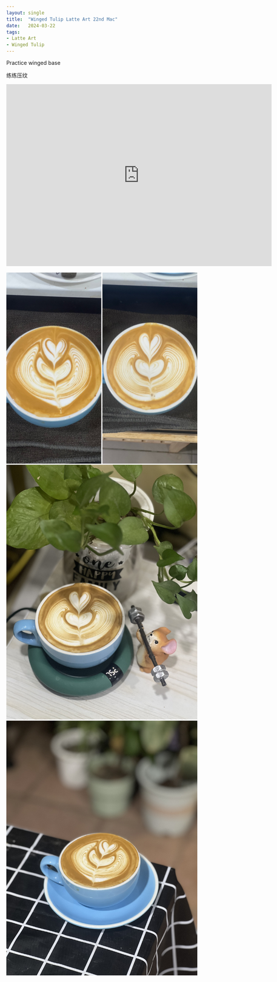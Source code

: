 ```yaml
---
layout: single
title:  "Winged Tulip Latte Art 22nd Mac"
date:   2024-03-22
tags:
- Latte Art
- Winged Tulip
---
```



Practice winged base

练练压纹



<div class="embed-container">
  <iframe
      src="https://www.youtube.com/embed/8_tkZddY0B8"
      width="700"
      height="480"
      frameborder="0"
      allowfullscreen="true">
  </iframe>
</div>

![](/assets/img/2024/03/22/both.JPG)
![](/assets/img/2024/03/22/IMG_4708.jpg)
![](/assets/img/2024/03/22/IMG_4724.jpg)

